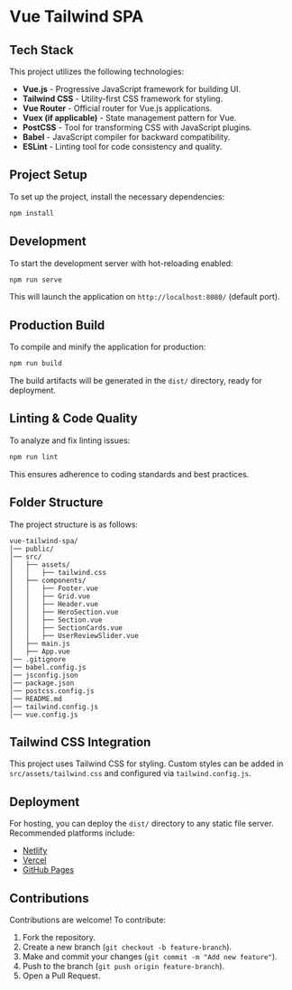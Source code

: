 # Vue Tailwind SPA


## Tech Stack
This project utilizes the following technologies:

- **Vue.js** - Progressive JavaScript framework for building UI.
- **Tailwind CSS** - Utility-first CSS framework for styling.
- **Vue Router** - Official router for Vue.js applications.
- **Vuex (if applicable)** - State management pattern for Vue.
- **PostCSS** - Tool for transforming CSS with JavaScript plugins.
- **Babel** - JavaScript compiler for backward compatibility.
- **ESLint** - Linting tool for code consistency and quality.



## Project Setup
To set up the project, install the necessary dependencies:

```sh
npm install
```

## Development
To start the development server with hot-reloading enabled:

```sh
npm run serve
```

This will launch the application on `http://localhost:8080/` (default port).

## Production Build
To compile and minify the application for production:

```sh
npm run build
```

The build artifacts will be generated in the `dist/` directory, ready for deployment.

## Linting & Code Quality
To analyze and fix linting issues:

```sh
npm run lint
```

This ensures adherence to coding standards and best practices.

## Folder Structure
The project structure is as follows:

```
vue-tailwind-spa/
│── public/        
│── src/
│   ├── assets/    
│   │   ├── tailwind.css 
│   ├── components/ 
│   │   ├── Footer.vue
│   │   ├── Grid.vue
│   │   ├── Header.vue
│   │   ├── HeroSection.vue
│   │   ├── Section.vue
│   │   ├── SectionCards.vue
│   │   ├── UserReviewSlider.vue
│   ├── main.js    
│   ├── App.vue  
│── .gitignore    
│── babel.config.js
│── jsconfig.json 
│── package.json   
│── postcss.config.js 
│── README.md      
│── tailwind.config.js 
│── vue.config.js 
```

## Tailwind CSS Integration
This project uses Tailwind CSS for styling. Custom styles can be added in `src/assets/tailwind.css` and configured via `tailwind.config.js`.

## Deployment
For hosting, you can deploy the `dist/` directory to any static file server. Recommended platforms include:

- [Netlify](https://www.netlify.com/)
- [Vercel](https://vercel.com/)
- [GitHub Pages](https://pages.github.com/)

## Contributions
Contributions are welcome! To contribute:

1. Fork the repository.
2. Create a new branch (`git checkout -b feature-branch`).
3. Make and commit your changes (`git commit -m "Add new feature"`).
4. Push to the branch (`git push origin feature-branch`).
5. Open a Pull Request.

